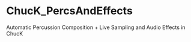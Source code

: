 # ChucK_PercsAndEffects
Automatic Percussion Composition + Live Sampling and Audio Effects in ChucK
